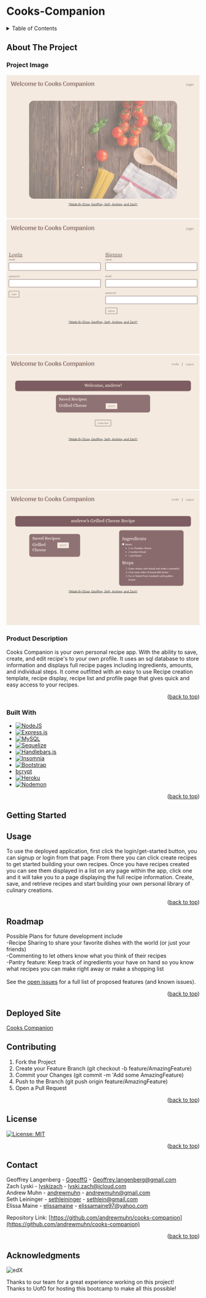 # Cooks-Companion

  <!-- TABLE OF CONTENTS -->
  <details>
    <summary>Table of Contents</summary>
    <ol>
      <li>
        <a href="#about-the-project">About The Project</a>
        <ul>
          <li><a href="#Project Image">Project Images</a></li>
          <li><a href="#built-with">Built With</a></li>
        </ul>
      </li>
      <li>
        <a href="#getting-started">Getting Started</a>
        <ul>
          <li><a href="#prerequisites">Prerequisites</a></li>
          <li><a href="#installation">Installation</a></li>
        </ul>
      </li>
      <li><a href="#usage">Usage</a></li>
      <li><a href="#roadmap">Roadmap</a></li>
      <li><a href="#contributing">Contributing</a></li>
      <li><a href="#license">License</a></li>
      <li><a href="#contact">Contact</a></li>
      <li><a href="#acknowledgments">Acknowledgments</a></li>
    </ol>
  </details>
  
  
  
  <!-- ABOUT THE PROJECT -->
## About The Project
### Project Image  
  ![home](https://github.com/andrewmuhn/cooks-companion/blob/main/images/home.png)<br>
  ![login](https://github.com/andrewmuhn/cooks-companion/blob/main/images/login.png)<br>
  ![profile](https://github.com/andrewmuhn/cooks-companion/blob/main/images/profile.png)<br>
  ![recipe](https://github.com/andrewmuhn/cooks-companion/blob/main/images/recipe.png)<br>

### Product Description

Cooks Companion is your own personal recipe app. With the ability to save, create, and edit recipe's to your own profile. It uses an sql database to store information and displays full recipe pages including ingredients, amounts, and individual steps. It come outfitted with an easy to use Recipe creation template, recipe display, recipe list and profile page that gives quick and easy access to your recipes.

  <p align="right">(<a href="#readme-top">back to top</a>)</p>
  
  
  
### Built With
- [![NodeJS][NodeJS]][NodeJS-url]
- [![Express.js][Express.js]][Express-url]
- [![MySQL][MySQL]][MySQL-url]
- [![Sequelize][Sequelize]][Sequelize-url]
- [![Handlebars.js][Handlebars.js]][Handlebars.js-url]
- [![Insomnia][Insomnia]][Insomnia-url]
- [![Bootstrap][Bootstrap.com]][Bootstrap-url]
- [bcrypt](https://www.npmjs.com/package/bcrypt)
- [![Heroku][Heroku]][Heroku-url]
- [![Nodemon][Nodemon]][Nodemon-url]

<p align="right">(<a href="#readme-top">back to top</a>)</p>
  
  
  
  <!-- GETTING STARTED -->
  
## Getting Started
  
  
  
  <!-- USAGE EXAMPLES -->
## Usage <br>
  To use the deployed application, first click the login/get-started button, you can signup or login from that page. From there you can click create recipes to get started building your own recipes. Once you have recipes created you can see them displayed in a list on any page within the app, click one and it will take you to a page displaying the full recipe information. Create, save, and retrieve recipes and start building your own personal library of culinary creations.
  
  <p align="right">(<a href="#readme-top">back to top</a>)</p>
  
  
  
  <!-- ROADMAP -->
## Roadmap
  Possible Plans for future development include <br>
-Recipe Sharing to share your favorite dishes with the world (or just your friends) <br>
-Commenting to let others know what you think of their recipes <br>
-Pantry feature: Keep track of ingredients your have on hand so you know what recipes you can make right away or make a shopping list <br> <br> 
  See the [open issues](https://github.com/andrewmuhn/cooks-companion/issues) for a full list of proposed features (and known issues).
  
  <p align="right">(<a href="#readme-top">back to top</a>)</p>
  
## Deployed Site
  [Cooks Companion](https://cookscompanion.herokuapp.com/)<br>
  
  <!-- CONTRIBUTING -->
## Contributing
  1. Fork the Project
  2. Create your Feature Branch (git checkout -b feature/AmazingFeature)
  3. Commit your Changes (git commit -m 'Add some AmazingFeature)
  4. Push to the Branch (git push origin feature/AmazingFeature)
  5. Open a Pull Request
  <p align="right">(<a href="#readme-top">back to top</a>)</p>
  
  
  
  <!-- LICENSE -->
## License <br>
  [![License: MIT][License: MIT]][License: MIT-url]
  <p align="right">(<a href="#readme-top">back to top</a>)</p>

  <!-- CONTACT -->

## Contact


Geoffrey Langenberg - [GgeoffG](https://github.com/GgeoffG) - Geoffrey.langenberg@gmail.com <br>
Zach Lyski - [lyskizach](https://github.com/lyskizach) - lyski.zach@icloud.com <br>
Andrew Muhn - [andrewmuhn](https://github.com/andrewmuhn) - andrewmuhn@gmail.com <br>
Seth Leininger - [sethleininger](https://github.com/sethleininger) - sethlein@gmail.com <br>
Elissa Maine - [elissamaine](https://github.com/elissamaine) - elissamaine97@yahoo.com <br>

Repository Link: [https://github.com/andrewmuhn/cooks-companion](https://github.com/andrewmuhn/cooks-companion)

  <p align="right">(<a href="#readme-top">back to top</a>)</p>
  
  
  <!-- ACKNOWLEDGMENTS -->
## Acknowledgments
  ![edX][edX]

Thanks to our team for a great experience working on this project!<br>
Thanks to UofO for hosting this bootcamp to make all this possible!

<!-- MARKDOWN LINKS & IMAGES -->
<!-- https://www.markdownguide.org/basic-syntax/#reference-style-links -->

[edX]: https://img.shields.io/badge/edX-%2302262B.svg?style=for-the-badge&logo=edX&logoColor=white
[Express.js]: https://img.shields.io/badge/express.js-%23404d59.svg?style=for-the-badge&logo=express&logoColor=%2361DAFB
[Express-url]: https://expressjs.com/
[Bootstrap.com]: https://img.shields.io/badge/Bootstrap-563D7C?style=for-the-badge&logo=bootstrap&logoColor=white
[Bootstrap-url]: https://getbootstrap.com
[NodeJS]: https://img.shields.io/badge/node.js-6DA55F?style=for-the-badge&logo=node.js&logoColor=white
[NodeJS-url]: https://nodejs.org/en/docs/guides/getting-started-guide
[Nodemon]: https://img.shields.io/badge/NODEMON-%23323330.svg?style=for-the-badge&logo=nodemon&logoColor=%BBDEAD
[nodemon-url]: https://nodemon.io/
[Heroku]: https://img.shields.io/badge/heroku-%23430098.svg?style=for-the-badge&logo=heroku&logoColor=white
[Heroku-url]: https://www.heroku.com/
[License: MIT]: https://img.shields.io/badge/License-MIT-yellow.svg
[License: MIT-url]: https://opensource.org/licenses/MIT
[MySQL]: https://img.shields.io/badge/mysql-%2300f.svg?style=for-the-badge&logo=mysql&logoColor=white
[MySQL-url]: https://docs.oracle.com/en-us/iaas/mysql-database/doc/getting-started.html
[Sequelize]: https://img.shields.io/badge/Sequelize-52B0E7?style=for-the-badge&logo=Sequelize&logoColor=white
[Sequelize-url]: https://sequelize.org/docs/v6/getting-started/
[Handlebars.js]: https://img.shields.io/badge/Handlebars.js-f0772b?style=for-the-badge&logo=handlebarsdotjs&logoColor=black
[Handlebars.js-url]: https://handlebarsjs.com/guide/#what-is-handlebars
[Insomnia]: https://img.shields.io/badge/Insomnia-5849be?style=for-the-badge&logo=Insomnia&logoColor=white
[Insomnia-url]: https://docs.insomnia.rest/
